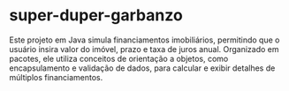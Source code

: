 # super-duper-garbanzo
Este projeto em Java simula financiamentos imobiliários, permitindo que o usuário insira valor do imóvel, prazo e taxa de juros anual. Organizado em pacotes, ele utiliza conceitos de orientação a objetos, como encapsulamento e validação de dados, para calcular e exibir detalhes de múltiplos financiamentos.
